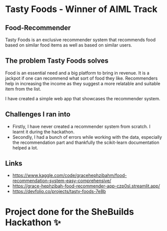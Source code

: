 # Tasty Foods - Winner of AIML Track 
## Food-Recommender
Tasty Foods is an exclusive recommender system that recommends food based on similar food items as well as based on similar users.

## The problem Tasty Foods solves
Food is an essential need and a big platform to bring in revenue. It is a jackpot if one can recommend what sort of food they like. Recommenders help in increasing the income as they suggest a more relatable and suitable item from the list.

I have created a simple web app that showcases the recommender system.

## Challenges I ran into
- Firstly, I have never created a recommender system from scratch. I learnt it during the hackathon.
- Secondly, I had a bunch of errors while working with the data, especially the recommendation part and thankfully the scikit-learn documentation helped a lot.

## Links
- https://www.kaggle.com/code/gracehephzibahm/food-recommendation-system-easy-comprehensive/
- https://grace-hephzibah-food-recommender-app-czp0sl.streamlit.app/
- https://devfolio.co/projects/tasty-foods-7e8b
# Project done for the SheBuilds Hackathon ✨
